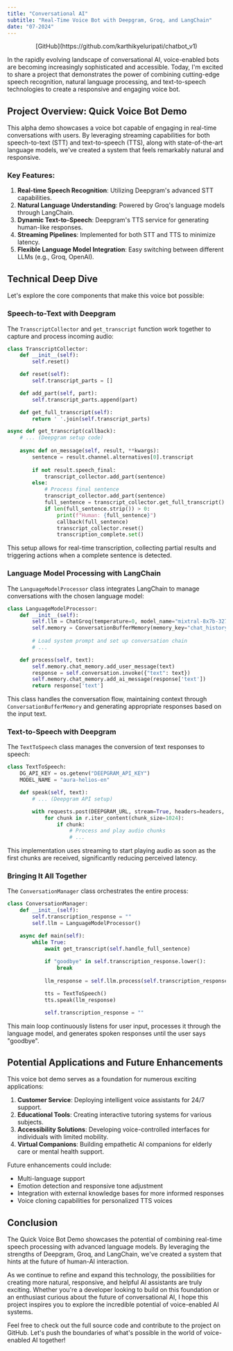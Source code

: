 ```yaml
---
title: "Conversational AI"
subtitle: "Real-Time Voice Bot with Deepgram, Groq, and LangChain"
date: "07-2024"
---
```


<p align="center">[GitHub](https://github.com/karthikyeluripati/chatbot_v1)</p>

In the rapidly evolving landscape of conversational AI, voice-enabled bots are becoming increasingly sophisticated and accessible. Today, I'm excited to share a project that demonstrates the power of combining cutting-edge speech recognition, natural language processing, and text-to-speech technologies to create a responsive and engaging voice bot.

## Project Overview: Quick Voice Bot Demo

This alpha demo showcases a voice bot capable of engaging in real-time conversations with users. By leveraging streaming capabilities for both speech-to-text (STT) and text-to-speech (TTS), along with state-of-the-art language models, we've created a system that feels remarkably natural and responsive.

### Key Features:

1. **Real-time Speech Recognition**: Utilizing Deepgram's advanced STT capabilities.
2. **Natural Language Understanding**: Powered by Groq's language models through LangChain.
3. **Dynamic Text-to-Speech**: Deepgram's TTS service for generating human-like responses.
4. **Streaming Pipelines**: Implemented for both STT and TTS to minimize latency.
5. **Flexible Language Model Integration**: Easy switching between different LLMs (e.g., Groq, OpenAI).

## Technical Deep Dive

Let's explore the core components that make this voice bot possible:

### Speech-to-Text with Deepgram

The `TranscriptCollector` and `get_transcript` function work together to capture and process incoming audio:

```python
class TranscriptCollector:
    def __init__(self):
        self.reset()

    def reset(self):
        self.transcript_parts = []

    def add_part(self, part):
        self.transcript_parts.append(part)

    def get_full_transcript(self):
        return ' '.join(self.transcript_parts)

async def get_transcript(callback):
    # ... (Deepgram setup code)
    
    async def on_message(self, result, **kwargs):
        sentence = result.channel.alternatives[0].transcript
        
        if not result.speech_final:
            transcript_collector.add_part(sentence)
        else:
            # Process final sentence
            transcript_collector.add_part(sentence)
            full_sentence = transcript_collector.get_full_transcript()
            if len(full_sentence.strip()) > 0:
                print(f"Human: {full_sentence}")
                callback(full_sentence)
                transcript_collector.reset()
                transcription_complete.set()
```

This setup allows for real-time transcription, collecting partial results and triggering actions when a complete sentence is detected.

### Language Model Processing with LangChain

The `LanguageModelProcessor` class integrates LangChain to manage conversations with the chosen language model:

```python
class LanguageModelProcessor:
    def __init__(self):
        self.llm = ChatGroq(temperature=0, model_name="mixtral-8x7b-32768", groq_api_key=os.getenv("GROQ_API_KEY"))
        self.memory = ConversationBufferMemory(memory_key="chat_history", return_messages=True)
        
        # Load system prompt and set up conversation chain
        # ...

    def process(self, text):
        self.memory.chat_memory.add_user_message(text)
        response = self.conversation.invoke({"text": text})
        self.memory.chat_memory.add_ai_message(response['text'])
        return response['text']
```

This class handles the conversation flow, maintaining context through `ConversationBufferMemory` and generating appropriate responses based on the input text.

### Text-to-Speech with Deepgram

The `TextToSpeech` class manages the conversion of text responses to speech:

```python
class TextToSpeech:
    DG_API_KEY = os.getenv("DEEPGRAM_API_KEY")
    MODEL_NAME = "aura-helios-en"

    def speak(self, text):
        # ... (Deepgram API setup)

        with requests.post(DEEPGRAM_URL, stream=True, headers=headers, json=payload) as r:
            for chunk in r.iter_content(chunk_size=1024):
                if chunk:
                    # Process and play audio chunks
                    # ...
```

This implementation uses streaming to start playing audio as soon as the first chunks are received, significantly reducing perceived latency.

### Bringing It All Together

The `ConversationManager` class orchestrates the entire process:

```python
class ConversationManager:
    def __init__(self):
        self.transcription_response = ""
        self.llm = LanguageModelProcessor()

    async def main(self):
        while True:
            await get_transcript(self.handle_full_sentence)
            
            if "goodbye" in self.transcription_response.lower():
                break
            
            llm_response = self.llm.process(self.transcription_response)

            tts = TextToSpeech()
            tts.speak(llm_response)

            self.transcription_response = ""
```

This main loop continuously listens for user input, processes it through the language model, and generates spoken responses until the user says "goodbye".

## Potential Applications and Future Enhancements

This voice bot demo serves as a foundation for numerous exciting applications:

1. **Customer Service**: Deploying intelligent voice assistants for 24/7 support.
2. **Educational Tools**: Creating interactive tutoring systems for various subjects.
3. **Accessibility Solutions**: Developing voice-controlled interfaces for individuals with limited mobility.
4. **Virtual Companions**: Building empathetic AI companions for elderly care or mental health support.

Future enhancements could include:

- Multi-language support
- Emotion detection and responsive tone adjustment
- Integration with external knowledge bases for more informed responses
- Voice cloning capabilities for personalized TTS voices

## Conclusion

The Quick Voice Bot Demo showcases the potential of combining real-time speech processing with advanced language models. By leveraging the strengths of Deepgram, Groq, and LangChain, we've created a system that hints at the future of human-AI interaction.

As we continue to refine and expand this technology, the possibilities for creating more natural, responsive, and helpful AI assistants are truly exciting. Whether you're a developer looking to build on this foundation or an enthusiast curious about the future of conversational AI, I hope this project inspires you to explore the incredible potential of voice-enabled AI systems.

Feel free to check out the full source code and contribute to the project on GitHub. Let's push the boundaries of what's possible in the world of voice-enabled AI together!

